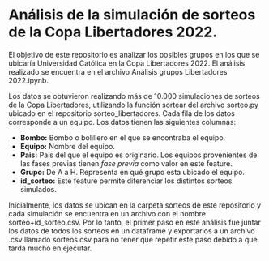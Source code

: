 # Análisis de la simulación de sorteos de la Copa Libertadores 2022.

El objetivo de este repositorio es analizar los posibles grupos en los que se ubicaría Universidad Católica en la Copa Libertadores 2022. El análisis realizado se encuentra en el archivo Análisis grupos Libertadores 2022.ipynb. 

Los datos se obtuvieron realizando más de 10.000 simulaciones de sorteos de la Copa Libertadores, utilizando la función sortear del archivo sorteo.py ubicado en el repositorio sorteo_libertadores. Cada fila de los datos corresponde a un equipo. Los datos tienen las siguientes columnas:

- **Bombo:** Bombo o bolillero en el que se encontraba el equipo. 
- **Equipo:** Nombre del equipo.
- **Pais:** País del que el equipo es originario. Los equipos provenientes de las fases previas tienen _fase previa_ como valor en este feature.
- **Grupo:** De A a H. Representa en qué grupo esta ubicado el equipo.
- **id_sorteo:** Este feature permite diferenciar los distintos sorteos simulados.

Inicialmente, los datos se ubican en la carpeta sorteos de este repositorio y cada simulación se encuentra en un archivo con el nombre sorteo+id_sorteo.csv. Por lo tanto, el primer paso en este análisis fue juntar los datos de todos los sorteos en un dataframe y exportarlos a un archivo .csv llamado sorteos.csv para no tener que repetir este paso debido a que tarda mucho en ejecutar.


